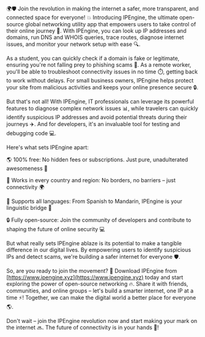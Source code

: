 🌍🛡️ Join the revolution in making the internet a safer, more transparent, and connected space for everyone! 💥 Introducing IPEngine, the ultimate open-source global networking utility app that empowers users to take control of their online journey 🚀. With IPEngine, you can look up IP addresses and domains, run DNS and WHOIS queries, trace routes, diagnose internet issues, and monitor your network setup with ease 🔍.

As a student, you can quickly check if a domain is fake or legitimate, ensuring you're not falling prey to phishing scams 📧. As a remote worker, you'll be able to troubleshoot connectivity issues in no time ⏱️, getting back to work without delays. For small business owners, IPEngine helps protect your site from malicious activities and keeps your online presence secure 🔒.

But that's not all! With IPEngine, IT professionals can leverage its powerful features to diagnose complex network issues 📊, while travelers can quickly identify suspicious IP addresses and avoid potential threats during their journeys ✈️. And for developers, it's an invaluable tool for testing and debugging code 💻.

Here's what sets IPEngine apart:

🌎 100% free: No hidden fees or subscriptions. Just pure, unadulterated awesomeness 🎉

📡 Works in every country and region: No borders, no barriers – just connectivity 🌍

💬 Supports all languages: From Spanish to Mandarin, IPEngine is your linguistic bridge 🔧

🔒 Fully open-source: Join the community of developers and contribute to shaping the future of online security 💻

But what really sets IPEngine ablaze is its potential to make a tangible difference in our digital lives. By empowering users to identify suspicious IPs and detect scams, we're building a safer internet for everyone 🛡️.

So, are you ready to join the movement? 🌟 Download IPEngine from [https://www.ipengine.xyz](https://www.ipengine.xyz) today and start exploring the power of open-source networking 🔥. Share it with friends, communities, and online groups – let's build a smarter internet, one IP at a time ⚡️! Together, we can make the digital world a better place for everyone 🌎.

Don't wait – join the IPEngine revolution now and start making your mark on the internet 🔜. The future of connectivity is in your hands 💪!